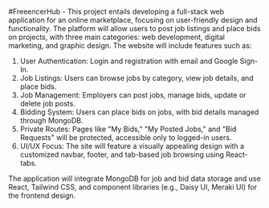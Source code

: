 #FreeencerHub - 
This project entails developing a full-stack web application for an online marketplace, focusing on user-friendly design and functionality. The platform will allow users to post job listings and place bids on projects, with three main categories: web development, digital marketing, and graphic design. The website will include features such as:

1. User Authentication: Login and registration with email and Google Sign-In.
2. Job Listings: Users can browse jobs by category, view job details, and place bids.
3. Job Management: Employers can post jobs, manage bids, update or delete job posts.
4. Bidding System: Users can place bids on jobs, with bid details managed through MongoDB.
5. Private Routes: Pages like "My Bids," "My Posted Jobs," and "Bid Requests" will be protected, accessible only to logged-in users.
6. UI/UX Focus: The site will feature a visually appealing design with a customized navbar, footer, and tab-based job browsing using React-tabs.

The application will integrate MongoDB for job and bid data storage and use React, Tailwind CSS, and component libraries (e.g., Daisy UI, Meraki UI) for the frontend design.
